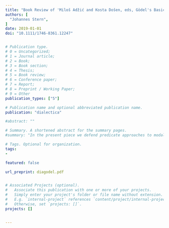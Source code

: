 ```yaml
---
title: "Book Review of 'Miloš Adžić and Kosta Došen, eds, Gödel's Basic Logic Course at Notre Dame'"
authors: [
  "Johannes Stern",
]
date: 2019-01-01
doi: "10.1111/1746-8361.12247"


# Publication type.
# 0 = Uncategorized;
# 1 = Journal article;
# 2 = Book;
# 3 = Book section;
# 4 = Thesis;
# 5 = Book review;
# 6 = Conference paper;
# 7 = Report;
# 8 = Preprint / Working Paper;
# 9 = Other
publication_types: ["5"]

# Publication name and optional abbreviated publication name.
publication: "dialectica"

#abstract: ""

# Summary. A shortened abstract for the summary pages.
#summary: "In the present piece we defend predicate approaches to modality, that is approaches that conceive of modal notions as predicates applicable to names of sentences or propositions, against the challenges raised by Montague’s theorem."

# Tags. Optional for organization.
tags:
-

featured: false

url_preprint: diagodel.pdf


# Associated Projects (optional).
#   Associate this publication with one or more of your projects.
#   Simply enter your project's folder or file name without extension.
#   E.g. `internal-project` references `content/project/internal-project/index.md`.
#   Otherwise, set `projects: []`.
projects: []


---
```

